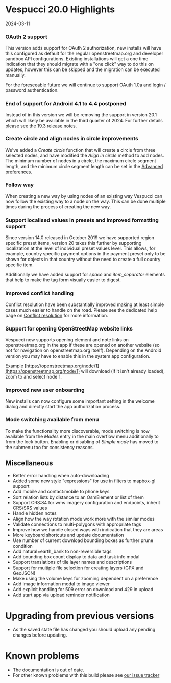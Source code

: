 # Vespucci 20.0 Highlights

2024-03-11

### OAuth 2 support

This version adds support for OAuth 2 authorization, new installs will have this configured as default for the regular openstreetmap.org and developer sandbox API configurations. Existing
installations will get a one time indication that they should migrate with a "one click" way to do this on updates, however this can be skipped and the migration can be executed manually.

For the foreseeable future we will continue to support OAuth 1.0a and login / password authentication.  

### End of support for Android 4.1 to 4.4 postponed

Instead of in this version we will be removing the support in version 20.1 which will likely be available in the third quarter of 2024. For further details please see the [19.3 release notes](19.3.0%20Release%20notes.md).

### Create circle and align nodes in circle improvements

We've added a _Create circle_ function that will create a circle from three selected nodes, and have modified the _Align in circle_ method to add nodes. The minimum number of nodes in a circle, the maximum circle segment length, and the minimum circle segment length can be set in the [Advanced preferences](Advanced%20preferences.md).

### Follow way

When creating a new way by using nodes of an existing way Vespucci can now follow the existing way to a node on the way. This can be done multiple times during the process of creating the new way.

### Support localised values in presets and improved formatting support

Since version 14.0 released in October 2019 we have supported region specific preset items, version 20 takes this further by supporting localization at the level of individual preset values level. This allows, for example, country specific payment options in the payment preset only to be shown for objects in that country without the need to create a full country specific item.

Additionally we have added support for _space_ and _item_separator_ elements that help to make the tag form visually easier to digest. 

### Improved conflict handling

Conflict resolution have been substantially improved making at least simple cases much easier to handle on the road. Please see the dedicated help page on [Conflict resolution](Conflict%20resolution.md) for more information.

### Support for opening OpenStreetMap website links

Vespucci now supports opening element and note links on openstreetmap.org in the app if these are opened on another website (so not for navigation on openstreetmap.org itself). Depending on the Android version you may have to enable this in the system app configuration.

Example [https://openstreetmap.org/node/1](https://openstreetmap.org/node/1) will download (if it isn't already loaded), zoom to and select node 1.

### Improved new user onboarding

New installs can now configure some important setting in the welcome dialog and directly start the app authorization process.

### Mode switching available from menu

To make the functionality more discoverable, mode switching is now available from the _Modes_ entry in the main overflow menu additionally to from the lock button. Enabling or disabling of _Simple mode_ has moved to the submenu too for consistency reasons. 

## Miscellaneous

- Better error handling when auto-downloading
- Added some new style "expressions" for use in filters to mapbox-gl support
- Add mobile and contact:mobile to phone keys
- Sort relation lists by distance to an OsmElement or list of them
- Support CRS:84 for wms imagery configuration and endpoints, inherit CRS/SRS values
- Handle hidden notes
- Align how the way rotation mode work more with the similar modes
- Validate connections to multi-polygons with appropriate tags
- Improve how we handle closed ways with indication that they are areas
- More keyboard shortcuts and update documentation
- Use number of current download bounding boxes as further prune condition
- Add natural=earth_bank to non-reversible tags
- Add bounding box count display to data and task info modal
- Support translations of tile layer names and descriptions
- Support for multiple file selection for creating layers (GPX and GeoJSON)
- Make using the volume keys for zooming dependent on a preference
- Add image information modal to image viewer
- Add explicit handling for 509 error on download and 429 in upload
- Add start app via upload reminder notification

# Upgrading from previous versions

* As the saved state file has changed you should upload any pending changes before updating.

# Known problems

* The documentation is out of date.
* For other known problems with this build please see [our issue tracker](https://github.com/MarcusWolschon/osmeditor4android/issues)
